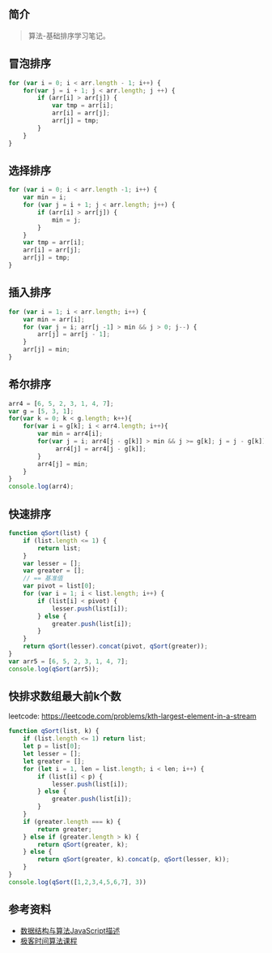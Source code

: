 ## 简介

> 算法-基础排序学习笔记。

## 冒泡排序

```js
for (var i = 0; i < arr.length - 1; i++) {
    for(var j = i + 1; j < arr.length; j ++) {
        if (arr[i] > arr[j]) {
            var tmp = arr[i];
            arr[i] = arr[j];
            arr[j] = tmp;
        }
    }
}
```

## 选择排序

```js
for (var i = 0; i < arr.length -1; i++) {
    var min = i;
    for (var j = i + 1; j < arr.length; j++) {
        if (arr[i] > arr[j]) {
            min = j;  
        }
    }
    var tmp = arr[i];
    arr[i] = arr[j];
    arr[j] = tmp;
}
```

## 插入排序

```js
for (var i = 1; i < arr.length; i++) {
    var min = arr[i];
    for (var j = i; arr[j -1] > min && j > 0; j--) {
        arr[j] = arr[j - 1];
    }
    arr[j] = min;
}
```

## 希尔排序

```js
arr4 = [6, 5, 2, 3, 1, 4, 7];
var g = [5, 3, 1];
for(var k = 0; k < g.length; k++){
    for(var i = g[k]; i < arr4.length; i++){
        var min = arr4[i];    
        for(var j = i; arr4[j - g[k]] > min && j >= g[k]; j = j - g[k]){
             arr4[j] = arr4[j - g[k]];
        }
        arr4[j] = min;
    }
}
console.log(arr4);
```

## 快速排序

```js
function qSort(list) {
    if (list.length <= 1) {
        return list;
    }
    var lesser = [];
    var greater = [];
    // == 基准值
    var pivot = list[0];
    for (var i = 1; i < list.length; i++) {
        if (list[i] < pivot) {
            lesser.push(list[i]);
        } else {
            greater.push(list[i]);
        }
    }
    return qSort(lesser).concat(pivot, qSort(greater));
}
var arr5 = [6, 5, 2, 3, 1, 4, 7];
console.log(qSort(arr5));
```

## 快排求数组最大前k个数

leetcode: https://leetcode.com/problems/kth-largest-element-in-a-stream

```js
function qSort(list, k) {
    if (list.length <= 1) return list;
    let p = list[0];
    let lesser = [];
    let greater = [];
    for (let i = 1, len = list.length; i < len; i++) {
        if (list[i] < p) {
            lesser.push(list[i]);
        } else {
            greater.push(list[i]);
        }
    }
    if (greater.length === k) {
        return greater;
    } else if (greater.length > k) {
        return qSort(greater, k);
    } else {
        return qSort(greater, k).concat(p, qSort(lesser, k));
    }
}
console.log(qSort([1,2,3,4,5,6,7], 3))
```

## 参考资料

- [数据结构与算法JavaScript描述](https://book.douban.com/subject/25945449/)
- [极客时间算法课程](https://time.geekbang.org/course/intro/100019701)
